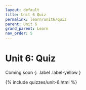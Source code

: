 ```yaml
---
layout: default
title: Unit 6 Quiz
permalink: learn/unit6/quiz
parent: Unit 6
grand_parent: Learn
nav_order: 5
---
```


# Unit 6: Quiz

<!-- prettier-ignore-start -->

Coming soon
{: .label .label-yellow }

<!-- prettier-ignore-end -->

{% include quizzes/unit-6.html %}
